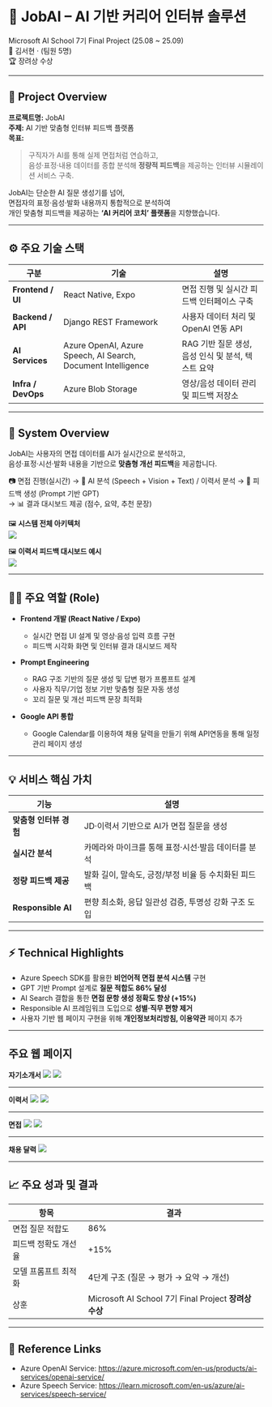 # 🤖 JobAI – AI 기반 커리어 인터뷰 솔루션

Microsoft AI School 7기 Final Project (25.08 ~ 25.09)  
👥 김서현 · (팀원 5명)  
🏆 장려상 수상

---

## 🎯 Project Overview

**프로젝트명:** JobAI  
**주제:** AI 기반 맞춤형 인터뷰 피드백 플랫폼  
**목표:**  
> 구직자가 AI를 통해 실제 면접처럼 연습하고,  
> 음성·표정·내용 데이터를 종합 분석해 **정량적 피드백**을 제공하는 인터뷰 시뮬레이션 서비스 구축.

JobAI는 단순한 AI 질문 생성기를 넘어,  
면접자의 표정·음성·발화 내용까지 통합적으로 분석하여  
개인 맞춤형 피드백을 제공하는 **‘AI 커리어 코치’ 플랫폼**을 지향했습니다.

---

## ⚙️ 주요 기술 스택

| 구분 | 기술 | 설명 |
|------|------|------|
| **Frontend / UI** | React Native, Expo | 면접 진행 및 실시간 피드백 인터페이스 구축 |
| **Backend / API** | Django REST Framework | 사용자 데이터 처리 및 OpenAI 연동 API |
| **AI Services** | Azure OpenAI, Azure Speech, AI Search, Document Intelligence | RAG 기반 질문 생성, 음성 인식 및 분석, 텍스트 요약 |
| **Infra / DevOps** | Azure Blob Storage | 영상/음성 데이터 관리 및 피드백 저장소 |

---

## 🧩 System Overview

JobAI는 사용자의 면접 데이터를 AI가 실시간으로 분석하고,  
음성·표정·시선·발화 내용을 기반으로 **맞춤형 개선 피드백**을 제공합니다.

📷 면접 진행(실시간) 
→ 🧠 AI 분석 (Speech + Vision + Text) / 이력서 분석
→ 💬 피드백 생성 (Prompt 기반 GPT)  
→ 📊 결과 대시보드 제공 (점수, 요약, 추천 문장)

🖼️ **시스템 전체 아키텍처**  
![](../assets/jobai_architecture.jpeg)

🖼️ **이력서 피드백 대시보드 예시**  
![](../assets/dashboard.jpeg)

---

## 👩‍💻 주요 역할 (Role)

- **Frontend 개발 (React Native / Expo)**
  - 실시간 면접 UI 설계 및 영상·음성 입력 흐름 구현  
  - 피드백 시각화 화면 및 인터뷰 결과 대시보드 제작  

- **Prompt Engineering**
  - RAG 구조 기반의 질문 생성 및 답변 평가 프롬프트 설계  
  - 사용자 직무/기업 정보 기반 맞춤형 질문 자동 생성  
  - 꼬리 질문 및 개선 피드백 문장 최적화  

- **Google API 통합**
  - Google Calendar를 이용하여 채용 달력을 만들기 위해 API연동을 통해 일정 관리 페이지 생성

---

## 💡 서비스 핵심 가치

| 기능 | 설명 |
|------|------|
| **맞춤형 인터뷰 경험** | JD·이력서 기반으로 AI가 면접 질문을 생성 |
| **실시간 분석** | 카메라와 마이크를 통해 표정·시선·발음 데이터를 분석 |
| **정량 피드백 제공** | 발화 길이, 말속도, 긍정/부정 비율 등 수치화된 피드백 |
| **Responsible AI** | 편향 최소화, 응답 일관성 검증, 투명성 강화 구조 도입 |

---

## ⚡ Technical Highlights

- Azure Speech SDK를 활용한 **비언어적 면접 분석 시스템** 구현  
- GPT 기반 Prompt 설계로 **질문 적합도 86% 달성**  
- AI Search 결합을 통한 **면접 문항 생성 정확도 향상 (+15%)**  
- Responsible AI 프레임워크 도입으로 **성별·직무 편향 제거**
- 사용자 기반 웹 페이지 구현을 위해 **개인정보처리방침, 이용약관** 페이지 추가

---

## 주요 웹 페이지

**자기소개서**
![](../assets/coverletter1.png)
![](../assets/coverletter2.png)

--- 

**이력서**
![](../assets/cv1.png)
![](../assets/cv2.png)

---

**면접**
![](../assets/interview.png)
![](../assets/interview2.jpeg)

---

**채용 달력**
![](../assets/google.png)


---

## 📈 주요 성과 및 결과

| 항목 | 결과 |
|------|------|
| 면접 질문 적합도 | 86% |
| 피드백 정확도 개선율 | +15% |
| 모델 프롬프트 최적화 | 4단계 구조 (질문 → 평가 → 요약 → 개선) |
| 상훈 | Microsoft AI School 7기 Final Project **장려상 수상** |


---

## 🔗 Reference Links

- Azure OpenAI Service: https://azure.microsoft.com/en-us/products/ai-services/openai-service/  
- Azure Speech Service: https://learn.microsoft.com/en-us/azure/ai-services/speech-service/  

